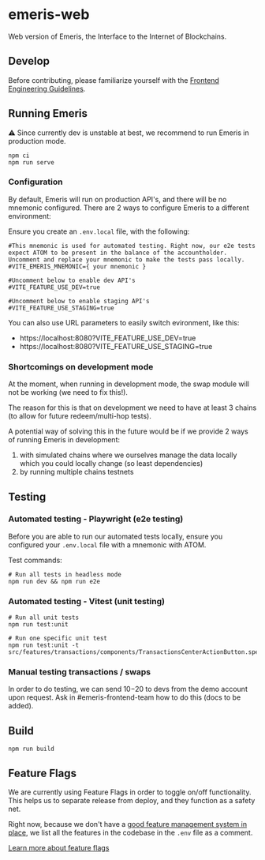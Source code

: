 # emeris-web

Web version of Emeris, the Interface to the Internet of Blockchains.

## Develop

Before contributing, please familiarize yourself with the [Frontend Engineering Guidelines](https://www.notion.so/allinbits/Frontend-Engineering-Guidelines-873d2c6e2dda493fbf6601d527259efd).

## Running Emeris

⚠️ Since currently dev is unstable at best, we recommend to run Emeris in production mode.

```
npm ci
npm run serve
```

### Configuration

By default, Emeris will run on production API's, and there will be no mnemonic configured. There are 2 ways to configure Emeris to a different environment:

Ensure you create an `.env.local` file, with the following:

```
#This mnemonic is used for automated testing. Right now, our e2e tests expect ATOM to be present in the balance of the accountholder. Uncomment and replace your mnemonic to make the tests pass locally.
#VITE_EMERIS_MNEMONIC={ your mnemonic }

#Uncomment below to enable dev API's
#VITE_FEATURE_USE_DEV=true

#Uncomment below to enable staging API's
#VITE_FEATURE_USE_STAGING=true
```

You can also use URL parameters to easily switch evironment, like this:

- https://localhost:8080?VITE_FEATURE_USE_DEV=true
- https://localhost:8080?VITE_FEATURE_USE_STAGING=true

### Shortcomings on development mode

At the moment, when running in development mode, the swap module will not be working (we need to fix this!).

The reason for this is that on development we need to have at least 3 chains (to allow for future redeem/multi-hop tests).

A potential way of solving this in the future would be if we provide 2 ways of running Emeris in development:

1. with simulated chains where we ourselves manage the data locally which you could locally change (so least dependencies)
2. by running multiple chains testnets

## Testing

### Automated testing - Playwright (e2e testing)

Before you are able to run our automated tests locally, ensure you configured your `.env.local` file with a mnemonic with ATOM.

Test commands:

```
# Run all tests in headless mode
npm run dev && npm run e2e

```

### Automated testing - Vitest (unit testing)

```
# Run all unit tests
npm run test:unit

# Run one specific unit test
npm run test:unit -t src/features/transactions/components/TransactionsCenterActionButton.spec.ts
```

### Manual testing transactions / swaps

In order to do testing, we can send $10-$20 to devs from the demo account upon request. Ask in #emeris-frontend-team how to do this (docs to be added).

## Build

```
npm run build
```

## Feature Flags

We are currently using Feature Flags in order to toggle on/off functionality. This helps us to separate release from deploy, and they function as a safety net.

Right now, because we don't have a [good feature management system in place](https://github.com/allinbits/demeris/issues/949), we list all the features in the codebase in the `.env` file as a comment.

[Learn more about feature flags](https://www.notion.so/allinbits/Working-with-Feature-Flags-c0bbf36cbb2646de9e6754564394bdc2)
